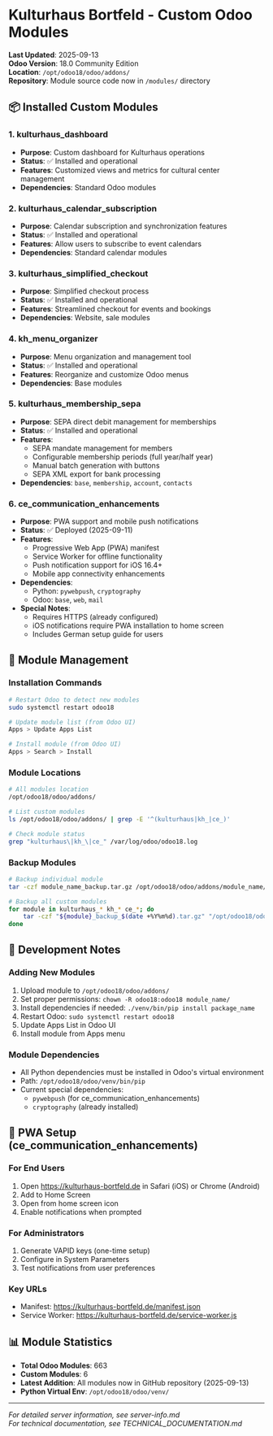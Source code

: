 # Kulturhaus Bortfeld - Custom Odoo Modules

**Last Updated**: 2025-09-13  
**Odoo Version**: 18.0 Community Edition  
**Location**: `/opt/odoo18/odoo/addons/`  
**Repository**: Module source code now in `/modules/` directory

## 📦 Installed Custom Modules

### 1. kulturhaus_dashboard
- **Purpose**: Custom dashboard for Kulturhaus operations
- **Status**: ✅ Installed and operational
- **Features**: Customized views and metrics for cultural center management
- **Dependencies**: Standard Odoo modules

### 2. kulturhaus_calendar_subscription
- **Purpose**: Calendar subscription and synchronization features
- **Status**: ✅ Installed and operational
- **Features**: Allow users to subscribe to event calendars
- **Dependencies**: Standard calendar modules

### 3. kulturhaus_simplified_checkout
- **Purpose**: Simplified checkout process
- **Status**: ✅ Installed and operational
- **Features**: Streamlined checkout for events and bookings
- **Dependencies**: Website, sale modules

### 4. kh_menu_organizer
- **Purpose**: Menu organization and management tool
- **Status**: ✅ Installed and operational
- **Features**: Reorganize and customize Odoo menus
- **Dependencies**: Base modules

### 5. kulturhaus_membership_sepa
- **Purpose**: SEPA direct debit management for memberships
- **Status**: ✅ Installed and operational
- **Features**:
  - SEPA mandate management for members
  - Configurable membership periods (full year/half year)
  - Manual batch generation with buttons
  - SEPA XML export for bank processing
- **Dependencies**: `base`, `membership`, `account`, `contacts`

### 6. ce_communication_enhancements
- **Purpose**: PWA support and mobile push notifications
- **Status**: ✅ Deployed (2025-09-11)
- **Features**:
  - Progressive Web App (PWA) manifest
  - Service Worker for offline functionality
  - Push notification support for iOS 16.4+
  - Mobile app connectivity enhancements
- **Dependencies**: 
  - Python: `pywebpush`, `cryptography`
  - Odoo: `base`, `web`, `mail`
- **Special Notes**: 
  - Requires HTTPS (already configured)
  - iOS notifications require PWA installation to home screen
  - Includes German setup guide for users

## 🔧 Module Management

### Installation Commands
```bash
# Restart Odoo to detect new modules
sudo systemctl restart odoo18

# Update module list (from Odoo UI)
Apps > Update Apps List

# Install module (from Odoo UI)
Apps > Search > Install
```

### Module Locations
```bash
# All modules location
/opt/odoo18/odoo/addons/

# List custom modules
ls /opt/odoo18/odoo/addons/ | grep -E '^(kulturhaus|kh_|ce_)'

# Check module status
grep "kulturhaus\|kh_\|ce_" /var/log/odoo/odoo18.log
```

### Backup Modules
```bash
# Backup individual module
tar -czf module_name_backup.tar.gz /opt/odoo18/odoo/addons/module_name/

# Backup all custom modules
for module in kulturhaus_* kh_* ce_*; do
    tar -czf "${module}_backup_$(date +%Y%m%d).tar.gz" "/opt/odoo18/odoo/addons/$module/"
done
```

## 📝 Development Notes

### Adding New Modules
1. Upload module to `/opt/odoo18/odoo/addons/`
2. Set proper permissions: `chown -R odoo18:odoo18 module_name/`
3. Install dependencies if needed: `./venv/bin/pip install package_name`
4. Restart Odoo: `sudo systemctl restart odoo18`
5. Update Apps List in Odoo UI
6. Install module from Apps menu

### Module Dependencies
- All Python dependencies must be installed in Odoo's virtual environment
- Path: `/opt/odoo18/odoo/venv/bin/pip`
- Current special dependencies:
  - `pywebpush` (for ce_communication_enhancements)
  - `cryptography` (already installed)

## 🚀 PWA Setup (ce_communication_enhancements)

### For End Users
1. Open https://kulturhaus-bortfeld.de in Safari (iOS) or Chrome (Android)
2. Add to Home Screen
3. Open from home screen icon
4. Enable notifications when prompted

### For Administrators
1. Generate VAPID keys (one-time setup)
2. Configure in System Parameters
3. Test notifications from user preferences

### Key URLs
- Manifest: https://kulturhaus-bortfeld.de/manifest.json
- Service Worker: https://kulturhaus-bortfeld.de/service-worker.js

## 📊 Module Statistics
- **Total Odoo Modules**: 663
- **Custom Modules**: 6
- **Latest Addition**: All modules now in GitHub repository (2025-09-13)
- **Python Virtual Env**: `/opt/odoo18/odoo/venv/`

---

*For detailed server information, see server-info.md*  
*For technical documentation, see TECHNICAL_DOCUMENTATION.md*